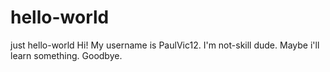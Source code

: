 # hello-world
just hello-world
Hi!
My username is PaulVic12. I'm not-skill dude. Maybe i'll learn something.
Goodbye.
